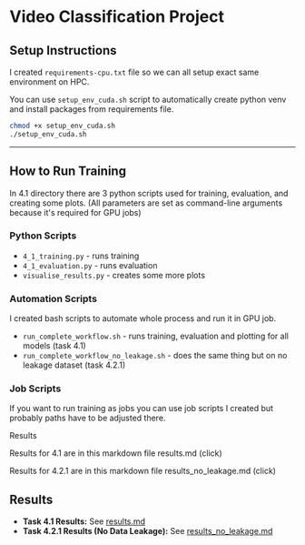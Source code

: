 # Video Classification Project

## Setup Instructions

I created `requirements-cpu.txt` file so we can all setup exact same environment on HPC.

You can use `setup_env_cuda.sh` script to automatically create python venv and install packages from requirements file.

```bash
chmod +x setup_env_cuda.sh
./setup_env_cuda.sh
```

---

## How to Run Training

In 4.1 directory there are 3 python scripts used for training, evaluation, and creating some plots. (All parameters are set as command-line arguments because it's required for GPU jobs)

### Python Scripts

- `4_1_training.py` - runs training
- `4_1_evaluation.py` - runs evaluation
- `visualise_results.py` - creates some more plots

### Automation Scripts

I created bash scripts to automate whole process and run it in GPU job.

- `run_complete_workflow.sh` - runs training, evaluation and plotting for all models (task 4.1)
- `run_complete_workflow_no_leakage.sh` - does the same thing but on no leakage dataset (task 4.2.1)

### Job Scripts

If you want to run training as jobs you can use job scripts I created but probably paths have to be adjusted there.

Results

Results for 4.1 are in this markdown file results.md (click)

Results for 4.2.1 are in this markdown file results_no_leakage.md (click)


## Results

- **Task 4.1 Results:** See [results.md](results.md)
- **Task 4.2.1 Results (No Data Leakage):** See [results_no_leakage.md](results_no_leakage.md)
